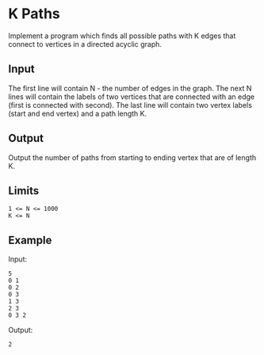 # K Paths

Implement a program which finds all possible paths with K edges that
connect to vertices in a directed acyclic graph.

## Input

The first line will contain N - the number of edges in the graph.
The next N lines will contain the labels of two vertices that are
connected with an edge (first is connected with second).
The last line will contain two vertex labels (start and end vertex)
and a path length K.

## Output

Output the number of paths from starting to ending vertex that are of
length K.

## Limits

```
1 <= N <= 1000
K <= N
```

## Example

Input:

```
5
0 1
0 2
0 3
1 3
2 3
0 3 2
```

Output:

```
2
```
